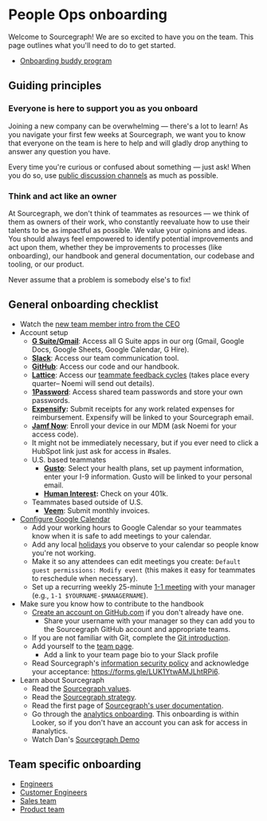 # People Ops onboarding

Welcome to Sourcegraph! We are so excited to have you on the team. This page outlines what you'll need to do to get started.

- [Onboarding buddy program](./buddy-program.md)

## Guiding principles

### Everyone is here to support you as you onboard

Joining a new company can be overwhelming — there's a lot to learn! As you navigate your first few weeks at Sourcegraph, we want you to know that everyone on the team is here to help and will gladly drop anything to answer any question you have.

Every time you're curious or confused about something — just ask! When you do so, use [public discussion channels](../../communication/team_chat.md#avoid_private_messages) as much as possible.

### Think and act like an owner

At Sourcegraph, we don't think of teammates as resources — we think of them as owners of their work, who constantly reevaluate how to use their talents to be as impactful as possible. We value your opinions and ideas. You should always feel empowered to identify potential improvements and act upon them, whether they be improvements to processes (like onboarding), our handbook and general documentation, our codebase and tooling, or our product.

Never assume that a problem is somebody else's to fix!

## General onboarding checklist

- Watch the [new team member intro from the CEO](https://www.youtube.com/watch?v=EVHUGZe5uts)
- Account setup
  - **[G Suite/Gmail](https://www.google.com/gmail/)**: Access all G Suite apps in our org (Gmail, Google Docs, Google Sheets, Google Calendar, G Hire).
  - **[Slack](https://slack.com/)**: Access our team communication tool.
  - **[GitHub](https://github.com/sourcegraph/)**: Access our code and our handbook.
  - **[Lattice](https://sourcegraph.latticehq.com/)**: Access our [teammate feedback cycles](../review-cycles.md) (takes place every quarter– Noemi will send out details).
  - **[1Password](https://1password.com/)**: Access shared team passwords and store your own passwords.
  - **[Expensify](https://www.expensify.com/signin):** Submit receipts for any work related expenses for reimbursement. Expensify will be linked to your Sourcegraph email.
  - **[Jamf Now](https://sourcegraph.jamfcloud.com)**: Enroll your device in our MDM (ask Noemi for your access code).
  - It might not be immediately necessary, but if you ever need to click a HubSpot link just ask for access in #sales.
  - U.S. based teammates
     - **[Gusto](https://gusto.com/)**: Select your health plans, set up payment information, enter your I-9 information. Gusto will be linked to your personal email.
     - **[Human Interest](https://humaninterest.com/):** Check on your 401k.
  - Teammates based outside of U.S.
     - **[Veem](https://veem.com/)**: Submit monthly invoices.
- [Configure Google Calendar](https://calendar.google.com/calendar/r/settings)
  - Add your working hours to Google Calendar so your teammates know when it is safe to add meetings to your calendar.
  - Add any local [holidays](../holidays.md) you observe to your calendar so people know you're not working.
  - Make it so any attendees can edit meetings you create: `Default guest permissions: Modify event` (this makes it easy for teammates to reschedule when necessary).
  - Set up a recurring weekly 25-minute [1-1 meeting](../../leadership/1-1.md) with your manager (e.g., `1-1 $YOURNAME-$MANAGERNAME`).
- Make sure you know how to contribute to the handbook
  - [Create an account on GitHub.com](https://github.com/join) if you don't already have one.
     - Share your username with your manager so they can add you to the Sourcegraph GitHub account and appropriate teams.
  - If you are not familiar with Git, complete the [Git introduction](git_intro.md).
  - Add yourself to the [team page](../../../company/team/index.md).
     - Add a link to your team page bio to your Slack profile
  - Read Sourcegraph's [information security policy](https://about.sourcegraph.com/security) and acknowledge your acceptance: https://forms.gle/LUK1YtwAMJLhtRPi6.
- Learn about Sourcegraph
  - Read the [Sourcegraph values](../../../company/values.md).
  - Read the [Sourcegraph strategy](../../../company/strategy.md).
  - Read the first page of [Sourcegraph's user documentation](https://docs.sourcegraph.com/user).
  - Go through the [analytics onboarding](https://sourcegraph.looker.com/projects/sourcegraph_events/files/1_home.md). This onboarding is within Looker, so if you don't have an account you can ask for access in #analytics.
  - Watch Dan's [Sourcegraph Demo](https://drive.google.com/file/d/1VUZ0rnZQpNgjtGDI0tMC-h-OtL0Czz8H/view)

## Team specific onboarding

- [Engineers](../../engineering/onboarding.md)
- [Customer Engineers](../../ce/onboarding.md)
- [Sales team](../../sales/onboarding/index.md)
- [Product team](../../product/onboarding/index.md)
